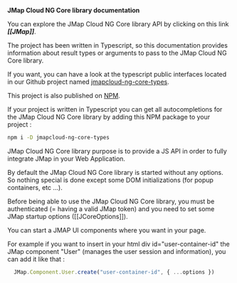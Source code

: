 **JMap Cloud NG Core library documentation**

You can explore the JMap Cloud NG Core library API by clicking on this link ***[[JMap]]***.

The project has been written in Typescript, so this documentation provides information about result types or arguments to pass to the JMap Cloud NG Core library.

If you want, you can have a look at the typescript public interfaces located in our Github project named [jmapcloud-ng-core-types](https://github.com/k2geospatial/jmapcloud-ng-core-types).

This project is also published on [NPM](https://www.npmjs.com/package/jmapcloud-ng-core-types).

If your project is written in Typescript you can get all autocompletions for the JMap Cloud NG Core library by adding this NPM package to your project :
```bash
npm i -D jmapcloud-ng-core-types
```

JMap Cloud NG Core library purpose is to provide a JS API in order to fully integrate JMap in your Web Application.

By default the JMap Cloud NG Core library is started without any options. So nothing special is done except some DOM initializations (for popup containers, etc ...).

Before being able to use the JMap Cloud NG Core library, you must be authenticated (= having a valid JMap token) and you need to set some JMap startup options ([[JCoreOptions]]).

You can start a JMAP UI components where you want in your page.

For example if you want to insert in your html div id="user-container-id" the JMap component "User" (manages the user session and information), you can add it like that :
```ts
  JMap.Component.User.create("user-container-id", { ...options })
```
